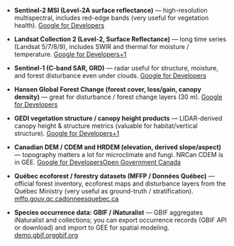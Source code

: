 
- **Sentinel-2 MSI (Level-2A surface reflectance)** — high-resolution multispectral, includes red-edge bands (very useful for vegetation health). [Google for Developers](https://developers.google.com/earth-engine/datasets/catalog/sentinel-2?utm_source=chatgpt.com)
    
- **Landsat Collection 2 (Level-2, Surface Reflectance)** — long time series (Landsat 5/7/8/9), includes SWIR and thermal for moisture / temperature. [Google for Developers+1](https://developers.google.com/earth-engine/datasets/catalog/LANDSAT_LC08_C02_T1_L2?utm_source=chatgpt.com)
    
- **Sentinel-1 (C-band SAR, GRD)** — radar useful for structure, moisture, and forest disturbance even under clouds. [Google for Developers](https://developers.google.com/earth-engine/datasets/catalog/COPERNICUS_S1_GRD?utm_source=chatgpt.com)
    
- **Hansen Global Forest Change (forest cover, loss/gain, canopy density)** — great for disturbance / forest change layers (30 m). [Google for Developers](https://developers.google.com/earth-engine/datasets/catalog/UMD_hansen_global_forest_change_2024_v1_12?utm_source=chatgpt.com)
    
- **GEDI vegetation structure / canopy height products** — LIDAR-derived canopy height & structure metrics (valuable for habitat/vertical structure). [Google for Developers+1](https://developers.google.com/earth-engine/datasets/tags/gedi?utm_source=chatgpt.com)
    
- **Canadian DEM / CDEM and HRDEM (elevation, derived slope/aspect)** — topography matters a lot for microclimate and fungi. NRCan CDEM is in GEE. [Google for Developers](https://developers.google.com/earth-engine/datasets/catalog/NRCan_CDEM?utm_source=chatgpt.com)[Open Government Canada](https://open.canada.ca/data/en/dataset/957782bf-847c-4644-a757-e383c0057995?utm_source=chatgpt.com)
    
- **Québec ecoforest / forestry datasets (MFFP / Données Québec)** — official forest inventory, ecoforest maps and disturbance layers from the Québec Ministry (very useful as ground-truth / stratification). [mffp.gouv.qc.ca](https://mffp.gouv.qc.ca/?utm_source=chatgpt.com)[donneesquebec.ca](https://www.donneesquebec.ca/recherche/dataset/carte-ecoforestiere-avec-perturbations?utm_source=chatgpt.com)
    
- **Species occurrence data: GBIF / iNaturalist** — GBIF aggregates iNaturalist and collections; you can export occurrence records (GBIF API or download) and import to GEE for spatial modeling. [demo.gbif.org](https://demo.gbif.org/occurrence/search?taxonKey=2522009&view=datasets&utm_source=chatgpt.com)[gbif.org](https://www.gbif.org/sites/default/files/gbif_analytics/country/CA/GBIF_CountryReport_CA.pdf?utm_source=chatgpt.com)